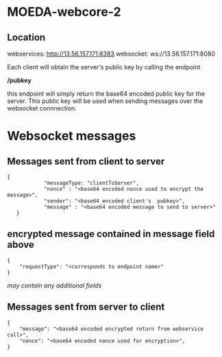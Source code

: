 # MOEDA-webcore-2

## Location
webservices: http://13.56.157.171:8383
websocket: ws://13.56.157.171:8080

Each client will obtain the server's public key by calling the endpoint

**/pubkey**

this endpoint will simply return the base64 encoded public key for the server.  This public key will be used
when sending messages over the websocket connnection.


# Websocket messages
## Messages sent from client to server
	
	{
                "messageType: "clientToServer",
                "nonce" : "<base64 encoded nonce used to encrypt the message>",
                "sender": "<base64 encoded client's  pubkey>",
                "message" : "<base64 encoded message to send to server>"
       }

## encrypted message contained in message field above
	{
		"requestType": "<corresponds to endpoint name>"
	}     

*may contain any additional fields*


## Messages sent from server to client
	{
		"message": "<base64 encoded encrypted return from webservice call>",
		"nonce": "<base64 encoded nonce used for encryption>",
	}
